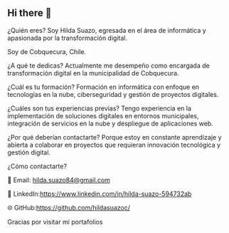 ## Hi there 👋

¿Quién eres?
Soy Hilda Suazo, egresada en el área de informática y apasionada por la transformación digital.

Soy de Cobquecura, Chile.

¿A qué te dedicas?
Actualmente me desempeño como encargada de transformación digital en la municipalidad de Cobquecura.

¿Cuál es tu formación?
Formación en informática con enfoque en tecnologías en la nube, ciberseguridad y gestión de proyectos digitales.

¿Cuáles son tus experiencias previas?
Tengo experiencia en la implementación de soluciones digitales en entornos municipales, integración de servicios en la nube y despliegue de aplicaciones web.

¿Por qué deberían contactarte?
Porque estoy en constante aprendizaje y abierta a colaborar en proyectos que requieran innovación tecnológica y gestión digital.

¿Cómo contactarte?

📧 Email: hilda.suazo84@gmail.com

💼 LinkedIn:https://www.linkedin.com/in/hilda-suazo-594732ab

🌐 GitHub:https://github.com/hildasuazoc/

Gracias por visitar mi portafolios
<!--
**hildasuazoc/hildasuazoc** is a ✨ _special_ ✨ repository because its `README.md` (this file) appears on your GitHub profile.

Here are some ideas to get you started:

- 🔭 I’m currently working on ...
- 🌱 I’m currently learning ...
- 👯 I’m looking to collaborate on ...
- 🤔 I’m looking for help with ...
- 💬 Ask me about ...
- 📫 How to reach me: ...
- 😄 Pronouns: ...
- ⚡ Fun fact: ...
-->
